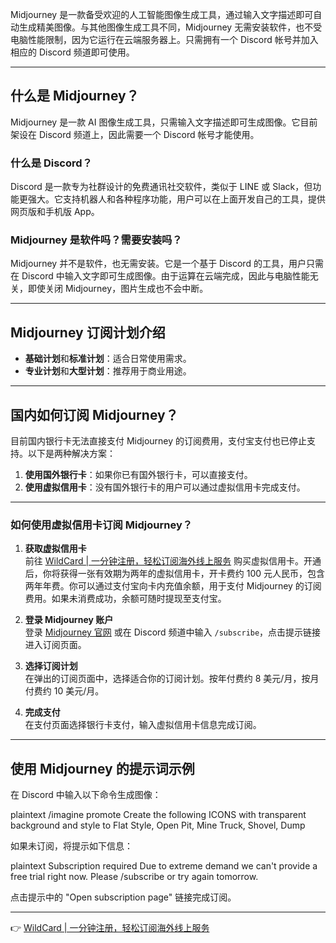 Midjourney 是一款备受欢迎的人工智能图像生成工具，通过输入文字描述即可自动生成精美图像。与其他图像生成工具不同，Midjourney 无需安装软件，也不受电脑性能限制，因为它运行在云端服务器上。只需拥有一个 Discord 帐号并加入相应的 Discord 频道即可使用。

---

## 什么是 Midjourney？

Midjourney 是一款 AI 图像生成工具，只需输入文字描述即可生成图像。它目前架设在 Discord 频道上，因此需要一个 Discord 帐号才能使用。

### 什么是 Discord？

Discord 是一款专为社群设计的免费通讯社交软件，类似于 LINE 或 Slack，但功能更强大。它支持机器人和各种程序功能，用户可以在上面开发自己的工具，提供网页版和手机版 App。

### Midjourney 是软件吗？需要安装吗？

Midjourney 并不是软件，也无需安装。它是一个基于 Discord 的工具，用户只需在 Discord 中输入文字即可生成图像。由于运算在云端完成，因此与电脑性能无关，即使关闭 Midjourney，图片生成也不会中断。

---

## Midjourney 订阅计划介绍

- **基础计划**和**标准计划**：适合日常使用需求。
- **专业计划**和**大型计划**：推荐用于商业用途。

---

## 国内如何订阅 Midjourney？

目前国内银行卡无法直接支付 Midjourney 的订阅费用，支付宝支付也已停止支持。以下是两种解决方案：

1. **使用国外银行卡**：如果你已有国外银行卡，可以直接支付。
2. **使用虚拟信用卡**：没有国外银行卡的用户可以通过虚拟信用卡完成支付。

---

### 如何使用虚拟信用卡订阅 Midjourney？

1. **获取虚拟信用卡**  
   前往 [WildCard | 一分钟注册，轻松订阅海外线上服务](https://bit.ly/bewildcard) 购买虚拟信用卡。开通后，你将获得一张有效期为两年的虚拟信用卡，开卡费约 100 元人民币，包含两年年费。你可以通过支付宝向卡内充值余额，用于支付 Midjourney 的订阅费用。如果未消费成功，余额可随时提现至支付宝。

2. **登录 Midjourney 账户**  
   登录 [Midjourney 官网](https://www.midjourney.com/explore) 或在 Discord 频道中输入 `/subscribe`，点击提示链接进入订阅页面。

3. **选择订阅计划**  
   在弹出的订阅页面中，选择适合你的订阅计划。按年付费约 8 美元/月，按月付费约 10 美元/月。

4. **完成支付**  
   在支付页面选择银行卡支付，输入虚拟信用卡信息完成订阅。

---

## 使用 Midjourney 的提示词示例

在 Discord 中输入以下命令生成图像：

plaintext
/imagine promote Create the following ICONS with transparent background and style to Flat Style, Open Pit, Mine Truck, Shovel, Dump


如果未订阅，将提示如下信息：

plaintext
Subscription required
Due to extreme demand we can't provide a free trial right now. Please /subscribe or try again tomorrow.


点击提示中的 "Open subscription page" 链接完成订阅。

---

👉 [WildCard | 一分钟注册，轻松订阅海外线上服务](https://bit.ly/bewildcard)